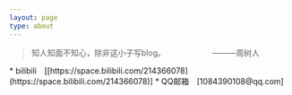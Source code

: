 ```yaml
---
layout: page
type: about
---
```

<blockquote class="blockquote-center">知人知面不知心，除非这小子写blog。&emsp;&emsp;&emsp;&emsp;&emsp;&emsp;———周树人&emsp;&emsp;</blockquote>
 * bilibili&emsp;[[https://space.bilibili.com/214366078](https://space.bilibili.com/214366078)]  
 * QQ邮箱&emsp;[1084390108@qq.com]
